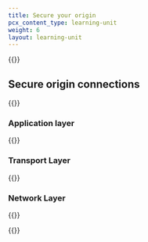 ```yaml
---
title: Secure your origin
pcx_content_type: learning-unit
weight: 6
layout: learning-unit
---
```


{{<render file="_origin-health-overview.md" productFolder="fundamentals">}}

## Secure origin connections

{{<render file="_origin-secure-dns.md" productFolder="fundamentals">}}

### Application layer

{{<render file="_limit-external-connections-application.md" productFolder="learning-paths">}}

### Transport Layer

{{<render file="_limit-external-connections-transport.md" productFolder="learning-paths">}}

### Network Layer

{{<render file="_limit-external-connections-network.md" productFolder="learning-paths">}}

{{<render file="_ent-only-network-security.md" productFolder="learning-paths">}}
